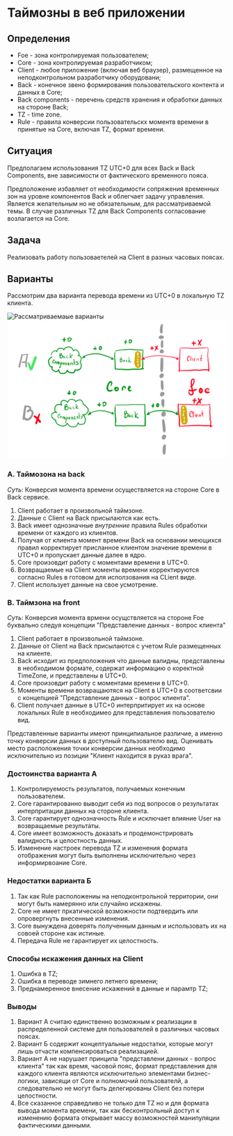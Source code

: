 # Таймозны в веб приложении

## Определения
+ Foe - зона контролируемая пользователем;
+ Core - зона контролируемая разработчиком;
+ Client - любое приложение (включая веб браузер), размещенное на неподконтрольном разработчику оборудовани;
+ Back - конечное звено формирования пользовательского контента и данных в Core;
+ Back components - перечень средств хранения и обработки данных на стороне Back;
+ TZ - time zone.
+ Rule - правила конверсии пользовательскх моментв времени в принятые на Core, включая TZ, формат времени.

## Ситуация
Предполагаем использования TZ UTC+0 для всех Back и Back Components, вне зависимости от фактического временного пояса.

Предположение избавляет от необходимости сопряжения временных зон на уровне компонентов Back и облегчает задачу управления. 
Является желательным но не обязательным, для рассматриваемой темы. В случае различных TZ для Back Components согласование возлагается на Core.

## Задача
Реализовать работу пользоваетелей на Client в разных часовых поясах. 

## Варианты
Рассмотрим два варианта перевода времени из UTC+0 в локальную TZ клиента.

![Рассматриваемаые варианты](//images/TimeZoneFrienOrFoe.png "")
![Рассматриваемаые варианты](https://github.com/johnthesmith/scraps/blob/main/images/TimeZoneFrienOrFoe.png)

### A. Таймозона на back

*Суть*: Конверсия момента времени осуществляется на стороне Core в Back сервисе.

1. Client работает в произвольной таймзоне. 
0. Данные с Client на Back присылаются как есть. 
0. Back имеет однозначные *внутренние* правила Rules обработки времени от каждого из клиентов. 
0. Получая от клиента момент времени Back на основании меющихся правил корректирует присланное клиентом значение времени в UTC+0 и пропускает данные далее в ядро.
0. Core произовдит работу с моментами времени в UTC+0.
0. Возвращаемые на Client моменты времени корректируются согласно Rules в готовом для исползования на CLient виде.
0. Client использует данные на свое усмотрение.

### B. Таймзона на front

*Суть*: Конверсия момента врмени осущствляется на стороне Foe буквально следуя концепции "Представление данных - вопрос клиента"

1. Client работает в произвольной таймзоне. 
0. Данные от Сlient на Back присылаются с учетом Rule размещенных на клиенте.
0. Back исходит из предположения что данные валидны, представлены в необходимом формате, содержат информацию о коректной TimeZone, и представлены в UTC+0.
0. Core произовдит работу с моментами времени в UTC+0.
0. Моменты времени возвращаютяся на Client в UTC+0 в соответсвии с концепцией "Представление данных - вопрос клиента".
0. Client получает данные в UTC+0 интерпритирует их на основе локальных Rule в необходимео для представления пользователю вид.

Представленные варианты имеют принципиальное различие, а именно точку конверсии данных в доступный пользователю вид.
Оценивать место расположения точки конверсии данных необходимо исключительно из позиции "Клиент находится в руказ врага". 

### Достоинства варианта А
1. Контролируемость результатов, получаемых конечным пользователем.
0. Core гарантированно выводит себя из под вопросов о результатах интерпритации данных на стороне клиента.
0. Core гарантирует однозначность Rule и исключает влияние User на возвращаемые результаты.
0. Core имеет возможность доказать и продемонстрировать валидность и целостность данных.   
0. Изменение настроек перевода TZ и изменения формата отображения могут быть выполнены исключительно через информирвоание Core.

### Недостатки варианта Б
1. Так как Rule расположениы на неподконтрольной территории, они могут быть намерянно или случайно искажены.
0. Core не имеет пркатической возможности подтвердить или опровергнуть внесенные изменения.
0. Соre вынуждена доверять полученным данным и использовать их на совоей стороне как истиные.
0. Передача Rule не гарантирует их целостность.

### Способы искажения данных на Client
1. Ошибка в TZ;
0. Ошибка в переводе зимнего летнего времени;
0. Преднамеренное внесение искажений в данные и парамтр TZ;
   
### Выводы
1. Вариант A cчитаю единственно возможным к реализации в распределенной системе для пользователей в различных часовых поясах.
0. Вариант Б содержит концептуальные недостатки, которые могут лишь отчасти компенсироваться реализацией.
0. Вариант А не нарушает принципа "представлени данных - вопрос клиента" так как время, часовой пояс, 
формат представления для каждого клиента являются исключительно элементами бизнес-логики, зависящи от Core и полномочий пользователй, 
а следовательно не могут быть делегированы Client без потери целостности.
0. Все сказанное справедливо не только для TZ но и для формата вывода момента времени, так как бесконтрольный доступ к изменению формата открывает массу возможностей манипуляции фактическими данными.
